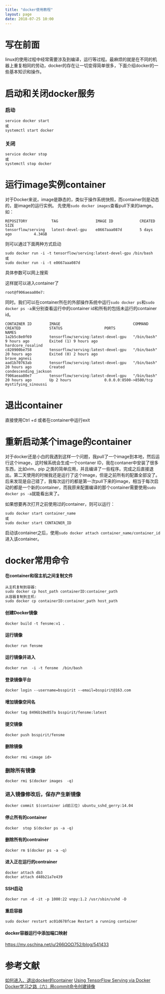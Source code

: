 ```yaml
---
title: "docker使用教程"
layout: page
date: 2018-07-25 10:00
---
```


# 写在前面
linux的使用过程中经常需要涉及到编译，运行等过程。最麻烦的就是在不同的机器上重复相同的劳动，docker的存在让一切变得简单很多，下面介绍docker的一些基本知识和操作。

# 启动和关闭docker服务

### 启动
```
service docker start
或
systemctl start docker
```
### 关闭
```
service docker stop
或
systemctl stop docker
```
# 运行image实例container
对于Docker来说，image是静态的，类似于操作系统快照，而container则是动态的，是image的运行实例。
先使用```sudo docker images```查看pull下来的iamge。
如：
```
REPOSITORY           TAG                 IMAGE ID            CREATED             SIZE
tensorflow/serving   latest-devel-gpu    e8667aaa087d        5 days ago          4.34GB
```
则可以通过下面两种方式启动
```
sudo docker run -i -t tensorflow/serving:latest-devel-gpu /bin/bash
或
sudo docker run -i -t e8667aaa087d
```
具体参数可以网上搜索

这样就可以进入container了
```
root@f906aeaa80e7:
```
同时。我们可以在container所在的外部操作系统中运行```sudo docker ps```和```sudo docker ps -a```来分别查看运行中的container id和所有的包括未运行的container id。

```
CONTAINER ID        IMAGE                                 COMMAND             CREATED             STATUS                   PORTS                    NAMES
1a2b5c8e0f69        tensorflow/serving:latest-devel-gpu   "/bin/bash"         9 hours ago         Exited (1) 9 hours ago                            hardcore_rosalind
c820900be758        tensorflow/serving:latest-devel-gpu   "/bin/bash"         20 hours ago        Exited (0) 2 hours ago                            brave_agnesi
aad1b70763ab        tensorflow/serving:latest-devel-gpu   "/bin/bash"         20 hours ago        Created                                           condescending_jackson
f906aeaa80e7        tensorflow/serving:latest-devel-gpu   "/bin/bash"         20 hours ago        Up 2 hours               0.0.0.0:8500->8500/tcp   mystifying_sinoussi 
```
# 退出container
直接使用Ctrl +d 或者在container中运行exit

# 重新启动某个image的container

对于docker还是小白的我遇到这样一个问题，我pull了一个image到本地，然后运行这个image，这时候系统会生成一个contaner ID，我在contaner中安装了很多东西，比如vim，pip 之类的简单应用，并且编译了一些程序。完成之后直接退出。第二天使用的时候我还是运行了这个image，但是之前所有的配置全部没了。后来发现是自己错了，我每次运行的都是第一次pull下来的image，相当于每次启动的都是一个新的container，而我原来配置编译的那个container需要使用```sudo docker ps -a```就能看出来了。

如果想要再次打开之前使用过的container，则可以运行：
```
sudo docker start container_name
或
sudo docker start CONTAINER_ID
```
启动该container之后，使用```sudo docker attach container_name/container_id```进入该container。

# docker常用命令
#### 在container和宿主机之间复制文件
```
从主机复制到容器:
sudo docker cp host_path containerID:container_path
从容器复制到主机:
sudo docker cp containerID:container_path host_path
```
#### 创建Docker镜像
```
docker build -t fensme:v1 .
```
#### 运行镜像
```
docker run fensme
```
#### 运行镜像并进入
```
docker run  -i -t fensme  /bin/bash
```
#### 登录镜像平台
```
docker login --username=bsspirit --email=bsspirit@163.com
```
#### 增加镜像空间名
```
docker tag 8496b10e857a bsspirit/fensme:latest
```
#### 提交镜像
```
docker push bsspirit/fensme
```
#### 删除镜像
```
docker rmi <image id>
```
### 删除所有镜像
```
docker rmi $(docker images  -q)
```
### 进入镜像修改后，保存产生新镜像
```
docker commit $(container id前三位) ubuntu_sshd_gerry:14.04
```
#### 停止所有的container 
```
docker  stop $(docker ps -a -q)
```
#### 删除所有的contrainer
```
docker rm $(docker ps -a -q)
```
#### 进入正在运行的contrainer
```
docker attach db3 
docker attach d48b21a7e439
```

#### SSH启动
```
docker run -d -it -p 1000:22 vnpy:1.2 /usr/sbin/sshd -D
```
#### 重启容器
```
sudo docker restart ac01d678fcae Restart a running container
```
#### docker容器运行中添加端口映射
https://my.oschina.net/u/266ΩΩΩ752/blog/541433



# 参考文献
[如何进入、退出docker的container](https://blog.csdn.net/dongdong9223/article/details/52998375)
[Using TensorFlow Serving via Docker](https://github.com/tensorflow/serving/blob/master/tensorflow_serving/g3doc/docker.md)
[Docker学习之路（六）用commit命令创建镜像](https://segmentfault.com/a/1190000002567459)